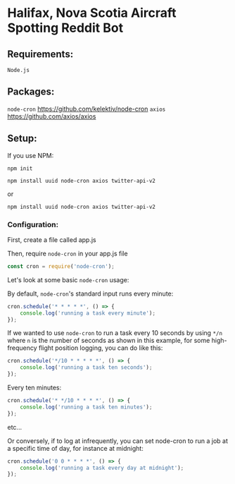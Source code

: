 # Halifax, Nova Scotia Aircraft Spotting Reddit Bot


## Requirements:
```Node.js```

## Packages:

```node-cron``` https://github.com/kelektiv/node-cron
```axios``` https://github.com/axios/axios


## Setup:
If you use NPM:

`npm init`

`npm install uuid node-cron axios twitter-api-v2`

or

`npm install uuid node-cron axios twitter-api-v2`

### Configuration:
First, create a file called app.js

Then, require `node-cron` in your app.js file

```js
const cron = require('node-cron');
```
Let's look at some basic `node-cron` usage:

By default, `node-cron`'s standard input runs every minute:

```js
cron.schedule('* * * * *', () => {
    console.log('running a task every minute');
});
```

If we wanted to use `node-cron` to run a task every 10 seconds by using ```*/n``` where ```n``` is the number of seconds as shown in this example, for some high-frequency flight position logging, you can do like this:

```js
cron.schedule('*/10 * * * * *', () => {
    console.log('running a task ten seconds');
});
```

Every ten minutes:
```js
cron.schedule('* */10 * * * *', () => {
    console.log('running a task ten minutes');
});
```

etc...

Or conversely, if to log at infrequently, you can set node-cron to run a job at a specific time of day, for instance at midnight:

```js
cron.schedule('0 0 * * * *', () => {
    console.log('running a task every day at midnight');
});
```

